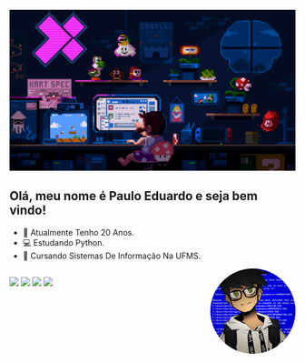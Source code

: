 <h4 align="center">
 
![c633c20ede82f0e0ced7d570dbe3a1f3](https://raw.githubusercontent.com/SylkEdu/SylkEdu/ff9c59714269b345d934a5e3465fdda1405ecc2a/welcome.gif)

  ## Olá, meu nome é Paulo Eduardo e seja bem vindo!
 
- 👨 Atualmente Tenho 20 Anos.
- 💻 Estudando Python.
- 📖 Cursando Sistemas De Informação Na UFMS.
 
<div align="center">
  <a href="https://github.com/SylkEdu">
  <!---<img height="180em" src="https://github-readme-stats.vercel.app/api?username=SylkEdu&show_icons=true&theme=dracula&include_all_commits=true&count_private=true"/>
  <img height="180em" src="https://github-readme-stats.vercel.app/api/top-langs/?username=SylkEdu&layout=compact&langs_count=7&theme=dracula"/>
</div>
<div style="display: inline_block"><br>
  <img align="center" alt="js-icon" height="30" width="40" src="https://raw.githubusercontent.com/devicons/devicon/master/icons/javascript/javascript-plain.svg">
  <img align="center" alt="ts-icon" height="30" width="40" src="https://raw.githubusercontent.com/devicons/devicon/master/icons/typescript/typescript-plain.svg">
  <img align="center" alt="react-icon" height="30" width="40" src="https://raw.githubusercontent.com/devicons/devicon/master/icons/react/react-original.svg">
  <img align="center" alt="html-icon" height="30" width="40" src="https://raw.githubusercontent.com/devicons/devicon/master/icons/html5/html5-original.svg">
  <img align="center" alt="css-icon" height="30" width="40" src="https://raw.githubusercontent.com/devicons/devicon/master/icons/css3/css3-original.svg">
  <img align="center" alt="python-icon" height="30" width="40" src="https://raw.githubusercontent.com/devicons/devicon/master/icons/python/python-original.svg">--->
  <img align="right" alt="Sylk-profile" height="150" style="border-radius:100px;" src="https://github.com/SylkEdu/SylkEdu/blob/ff9c59714269b345d934a5e3465fdda1405ecc2a/profile1.png?raw=true">
</div>
  
  ##
 
<div> 
  <a href="https://www.facebook.com/peasp21/" target="_blank"><img src="https://img.shields.io/badge/Facebook-0000ff?style=for-the-badge&logo=facebook&logoColor=white" target="_blank"></a>
  <a href="https://www.instagram.com/sylkedu21/" target="_blank"><img src="https://img.shields.io/badge/-Instagram-%23E4405F?style=for-the-badge&logo=instagram&logoColor=white" target="_blank"></a>
  <a href = "mailto:pauloeasprereira@gmail.com"><img src="https://img.shields.io/badge/-Gmail-%23333?style=for-the-badge&logo=gmail&logoColor=white" target="_blank"></a>
  <a href="https://www.linkedin.com/in/paulo-eduardo-80a229113/" target="_blank"><img src="https://img.shields.io/badge/-LinkedIn-%230077B5?style=for-the-badge&logo=linkedin&logoColor=white" target="_blank"></a> 
 
</div>
